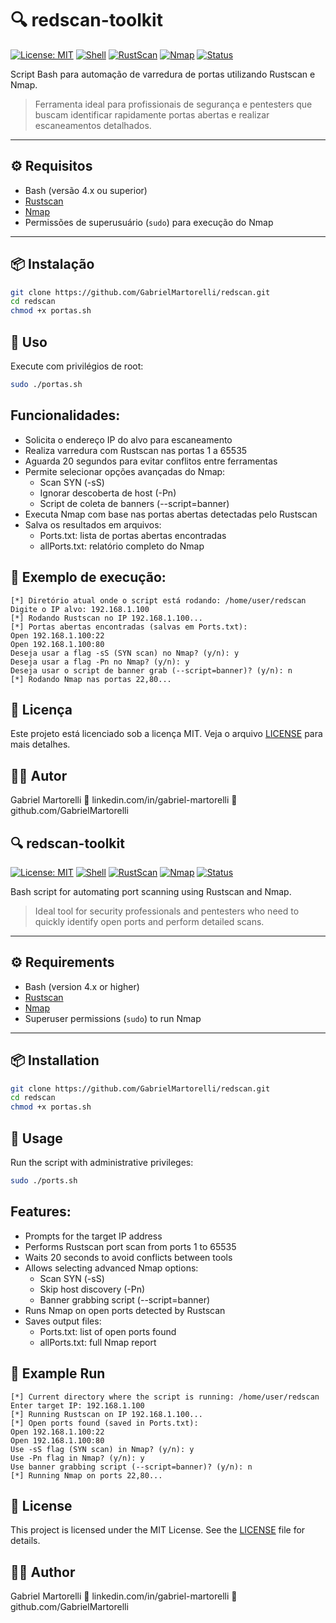 # 🔍 redscan-toolkit

[![License: MIT](https://img.shields.io/badge/License-MIT-green.svg)](https://opensource.org/licenses/MIT)
[![Shell](https://img.shields.io/badge/Shell-Bash-blue.svg?logo=gnu-bash)](https://www.gnu.org/software/bash/)
[![RustScan](https://img.shields.io/badge/Scanner-RustScan-orange?logo=rust)](https://github.com/RustScan/RustScan)
[![Nmap](https://img.shields.io/badge/Scanner-Nmap-red?logo=nmap)](https://nmap.org/)
[![Status](https://img.shields.io/badge/Status-Stable-brightgreen.svg)](#)

Script Bash para automação de varredura de portas utilizando Rustscan e Nmap.

> Ferramenta ideal para profissionais de segurança e pentesters que buscam identificar rapidamente portas abertas e realizar escaneamentos detalhados.

---

## ⚙️ Requisitos

- Bash (versão 4.x ou superior)
- [Rustscan](https://github.com/RustScan/RustScan)
- [Nmap](https://nmap.org/)
- Permissões de superusuário (`sudo`) para execução do Nmap

---

## 📦 Instalação

```bash
git clone https://github.com/GabrielMartorelli/redscan.git
cd redscan
chmod +x portas.sh
```

## 🚀 Uso
Execute com privilégios de root:
```bash
sudo ./portas.sh
```
## Funcionalidades:
 - Solicita o endereço IP do alvo para escaneamento
 - Realiza varredura com Rustscan nas portas 1 a 65535
 - Aguarda 20 segundos para evitar conflitos entre ferramentas
 - Permite selecionar opções avançadas do Nmap:
    - Scan SYN (-sS)
    - Ignorar descoberta de host (-Pn)
    - Script de coleta de banners (--script=banner)
 - Executa Nmap com base nas portas abertas detectadas pelo Rustscan
 - Salva os resultados em arquivos:
    - Ports.txt: lista de portas abertas encontradas
    - allPorts.txt: relatório completo do Nmap

## 📁 Exemplo de execução:
```text
[*] Diretório atual onde o script está rodando: /home/user/redscan
Digite o IP alvo: 192.168.1.100
[*] Rodando Rustscan no IP 192.168.1.100...
[*] Portas abertas encontradas (salvas em Ports.txt):
Open 192.168.1.100:22
Open 192.168.1.100:80
Deseja usar a flag -sS (SYN scan) no Nmap? (y/n): y
Deseja usar a flag -Pn no Nmap? (y/n): y
Deseja usar o script de banner grab (--script=banner)? (y/n): n
[*] Rodando Nmap nas portas 22,80...
```

## 📜 Licença
Este projeto está licenciado sob a licença MIT. Veja o arquivo [LICENSE](https://github.com/GabrielMartorelli/redscan-toolkit/blob/main/LICENSE) para mais detalhes.

## 🙋‍♂️ Autor
Gabriel Martorelli
🔗 linkedin.com/in/gabriel-martorelli
🐙 github.com/GabrielMartorelli


## 🔍 redscan-toolkit

[![License: MIT](https://img.shields.io/badge/License-MIT-green.svg)](https://opensource.org/licenses/MIT)
[![Shell](https://img.shields.io/badge/Shell-Bash-blue.svg?logo=gnu-bash)](https://www.gnu.org/software/bash/)
[![RustScan](https://img.shields.io/badge/Scanner-RustScan-orange?logo=rust)](https://github.com/RustScan/RustScan)
[![Nmap](https://img.shields.io/badge/Scanner-Nmap-red?logo=nmap)](https://nmap.org/)
[![Status](https://img.shields.io/badge/Status-Stable-brightgreen.svg)](#)

Bash script for automating port scanning using Rustscan and Nmap.

> Ideal tool for security professionals and pentesters who need to quickly identify open ports and perform detailed scans.

---

## ⚙️ Requirements

- Bash (version 4.x or higher)
- [Rustscan](https://github.com/RustScan/RustScan)
- [Nmap](https://nmap.org/)
- Superuser permissions (`sudo`) to run Nmap

---

## 📦 Installation

```bash
git clone https://github.com/GabrielMartorelli/redscan.git
cd redscan
chmod +x portas.sh
```

## 🚀 Usage
Run the script with administrative privileges:
```bash
sudo ./ports.sh
```
## Features:
 - Prompts for the target IP address
 - Performs Rustscan port scan from ports 1 to 65535
 - Waits 20 seconds to avoid conflicts between tools
 - Allows selecting advanced Nmap options:
    - Scan SYN (-sS)
    - Skip host discovery (-Pn)
    - Banner grabbing script (--script=banner)
 - Runs Nmap on open ports detected by Rustscan
 - Saves output files:
    - Ports.txt: list of open ports found
    - allPorts.txt: full Nmap report

## 📁 Example Run
```text
[*] Current directory where the script is running: /home/user/redscan
Enter target IP: 192.168.1.100
[*] Running Rustscan on IP 192.168.1.100...
[*] Open ports found (saved in Ports.txt):
Open 192.168.1.100:22
Open 192.168.1.100:80
Use -sS flag (SYN scan) in Nmap? (y/n): y
Use -Pn flag in Nmap? (y/n): y
Use banner grabbing script (--script=banner)? (y/n): n
[*] Running Nmap on ports 22,80...
```

## 📜 License
This project is licensed under the MIT License. See the [LICENSE](https://github.com/GabrielMartorelli/redscan-toolkit/blob/main/LICENSE) file for details.

## 🙋‍♂️ Author
Gabriel Martorelli
🔗 linkedin.com/in/gabriel-martorelli
🐙 github.com/GabrielMartorelli
